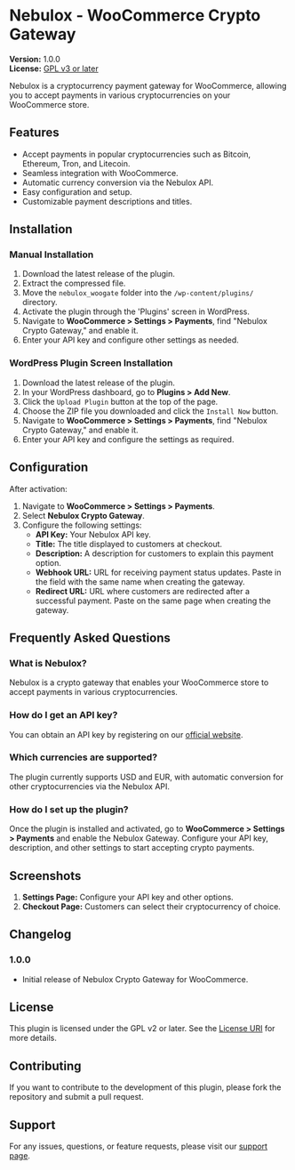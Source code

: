 # Nebulox - WooCommerce Crypto Gateway

**Version:** 1.0.0  
**License:** [GPL v3 or later](https://www.gnu.org/licenses/gpl-3.0.html)

Nebulox is a cryptocurrency payment gateway for WooCommerce, allowing you to accept payments in various cryptocurrencies on your WooCommerce store.

## Features

- Accept payments in popular cryptocurrencies such as Bitcoin, Ethereum, Tron, and Litecoin.
- Seamless integration with WooCommerce.
- Automatic currency conversion via the Nebulox API.
- Easy configuration and setup.
- Customizable payment descriptions and titles.

## Installation

### Manual Installation

1. Download the latest release of the plugin.
2. Extract the compressed file.
3. Move the `nebulox_woogate` folder into the `/wp-content/plugins/` directory.
4. Activate the plugin through the 'Plugins' screen in WordPress.
5. Navigate to **WooCommerce > Settings > Payments**, find "Nebulox Crypto Gateway," and enable it.
6. Enter your API key and configure other settings as needed.

### WordPress Plugin Screen Installation

1. Download the latest release of the plugin.
2. In your WordPress dashboard, go to **Plugins > Add New**.
3. Click the `Upload Plugin` button at the top of the page.
4. Choose the ZIP file you downloaded and click the `Install Now` button.
5. Navigate to **WooCommerce > Settings > Payments**, find "Nebulox Crypto Gateway," and enable it.
6. Enter your API key and configure the settings as required.

## Configuration

After activation:

1. Navigate to **WooCommerce > Settings > Payments**.
2. Select **Nebulox Crypto Gateway**.
3. Configure the following settings:
   - **API Key:** Your Nebulox API key.
   - **Title:** The title displayed to customers at checkout.
   - **Description:** A description for customers to explain this payment option.
   - **Webhook URL:** URL for receiving payment status updates. Paste in the field with the same name when creating the gateway.
   - **Redirect URL:** URL where customers are redirected after a successful payment. Paste on the same page when creating the gateway.

## Frequently Asked Questions

### What is Nebulox?

Nebulox is a crypto gateway that enables your WooCommerce store to accept payments in various cryptocurrencies.

### How do I get an API key?

You can obtain an API key by registering on our [official website](https://nebulox.io).

### Which currencies are supported?

The plugin currently supports USD and EUR, with automatic conversion for other cryptocurrencies via the Nebulox API.

### How do I set up the plugin?

Once the plugin is installed and activated, go to **WooCommerce > Settings > Payments** and enable the Nebulox Gateway. Configure your API key, description, and other settings to start accepting crypto payments.

## Screenshots

1. **Settings Page:** Configure your API key and other options.
2. **Checkout Page:** Customers can select their cryptocurrency of choice.

## Changelog

### 1.0.0

- Initial release of Nebulox Crypto Gateway for WooCommerce.

## License

This plugin is licensed under the GPL v2 or later. See the [License URI](https://www.gnu.org/licenses/gpl-2.0.html) for more details.

## Contributing

If you want to contribute to the development of this plugin, please fork the repository and submit a pull request.

## Support

For any issues, questions, or feature requests, please visit our [support page](https://nebulox.io/support).
